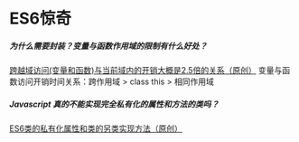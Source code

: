 # ES6惊奇

##### 为什么需要封装？变量与函数作用域的限制有什么好处？
[跨越域访问(变量和函数)与当前域内的开销大概是2.5倍的关系（原创）](https://github.com/chaingree/es6-surprise/tree/master/src/class/territory)
变量与函数访问开销时间关系：跨作用域 > class this > 相同作用域 

##### Javascript 真的不能实现完全私有化的属性和方法的类吗？
[ES6类的私有化属性和类的另类实现方法（原创）](https://github.com/chaingree/es6-surprise/tree/master/src/class/private)
